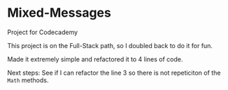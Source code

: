 # Mixed-Messages
Project for Codecademy

This project is on the Full-Stack path, so I doubled back to do it for fun.

Made it extremely simple and refactored it to 4 lines of code.

Next steps: See if I can refactor the line 3 so there is not repeticiton of the `Math` methods.
